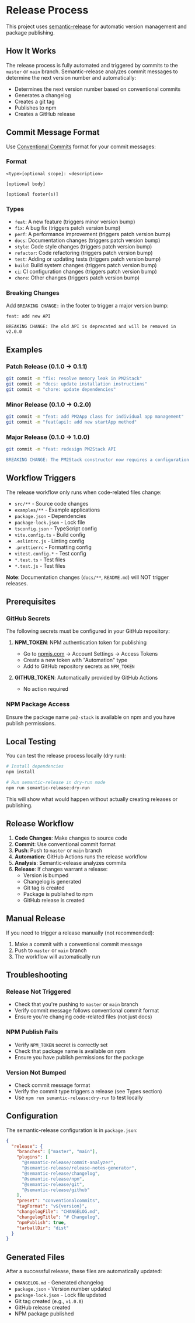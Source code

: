 # Release Process

This project uses [semantic-release](https://semantic-release.gitbook.io/) for automatic version management and package publishing.

## How It Works

The release process is fully automated and triggered by commits to the `master` or `main` branch. Semantic-release analyzes commit messages to determine the next version number and automatically:

- Determines the next version number based on conventional commits
- Generates a changelog
- Creates a git tag
- Publishes to npm
- Creates a GitHub release

## Commit Message Format

Use [Conventional Commits](https://www.conventionalcommits.org/) format for your commit messages:

### Format
```
<type>[optional scope]: <description>

[optional body]

[optional footer(s)]
```

### Types
- `feat`: A new feature (triggers minor version bump)
- `fix`: A bug fix (triggers patch version bump)
- `perf`: A performance improvement (triggers patch version bump)
- `docs`: Documentation changes (triggers patch version bump)
- `style`: Code style changes (triggers patch version bump)
- `refactor`: Code refactoring (triggers patch version bump)
- `test`: Adding or updating tests (triggers patch version bump)
- `build`: Build system changes (triggers patch version bump)
- `ci`: CI configuration changes (triggers patch version bump)
- `chore`: Other changes (triggers patch version bump)

### Breaking Changes
Add `BREAKING CHANGE:` in the footer to trigger a major version bump:

```
feat: add new API

BREAKING CHANGE: The old API is deprecated and will be removed in v2.0.0
```

## Examples

### Patch Release (0.1.0 → 0.1.1)
```bash
git commit -m "fix: resolve memory leak in PM2Stack"
git commit -m "docs: update installation instructions"
git commit -m "chore: update dependencies"
```

### Minor Release (0.1.0 → 0.2.0)
```bash
git commit -m "feat: add PM2App class for individual app management"
git commit -m "feat(api): add new startApp method"
```

### Major Release (0.1.0 → 1.0.0)
```bash
git commit -m "feat: redesign PM2Stack API

BREAKING CHANGE: The PM2Stack constructor now requires a configuration object"
```

## Workflow Triggers

The release workflow only runs when code-related files change:

- `src/**` - Source code changes
- `examples/**` - Example applications
- `package.json` - Dependencies
- `package-lock.json` - Lock file
- `tsconfig.json` - TypeScript config
- `vite.config.ts` - Build config
- `.eslintrc.js` - Linting config
- `.prettierrc` - Formatting config
- `vitest.config.*` - Test config
- `*.test.ts` - Test files
- `*.test.js` - Test files

**Note**: Documentation changes (`docs/**`, `README.md`) will NOT trigger releases.

## Prerequisites

### GitHub Secrets
The following secrets must be configured in your GitHub repository:

1. **NPM_TOKEN**: NPM authentication token for publishing
   - Go to [npmjs.com](https://www.npmjs.com/) → Account Settings → Access Tokens
   - Create a new token with "Automation" type
   - Add to GitHub repository secrets as `NPM_TOKEN`

2. **GITHUB_TOKEN**: Automatically provided by GitHub Actions
   - No action required

### NPM Package Access
Ensure the package name `pm2-stack` is available on npm and you have publish permissions.

## Local Testing

You can test the release process locally (dry run):

```bash
# Install dependencies
npm install

# Run semantic-release in dry-run mode
npm run semantic-release:dry-run
```

This will show what would happen without actually creating releases or publishing.

## Release Workflow

1. **Code Changes**: Make changes to source code
2. **Commit**: Use conventional commit format
3. **Push**: Push to `master` or `main` branch
4. **Automation**: GitHub Actions runs the release workflow
5. **Analysis**: Semantic-release analyzes commits
6. **Release**: If changes warrant a release:
   - Version is bumped
   - Changelog is generated
   - Git tag is created
   - Package is published to npm
   - GitHub release is created

## Manual Release

If you need to trigger a release manually (not recommended):

1. Make a commit with a conventional commit message
2. Push to `master` or `main` branch
3. The workflow will automatically run

## Troubleshooting

### Release Not Triggered
- Check that you're pushing to `master` or `main` branch
- Verify commit message follows conventional commit format
- Ensure you're changing code-related files (not just docs)

### NPM Publish Fails
- Verify `NPM_TOKEN` secret is correctly set
- Check that package name is available on npm
- Ensure you have publish permissions for the package

### Version Not Bumped
- Check commit message format
- Verify the commit type triggers a release (see Types section)
- Use `npm run semantic-release:dry-run` to test locally

## Configuration

The semantic-release configuration is in `package.json`:

```json
{
  "release": {
    "branches": ["master", "main"],
    "plugins": [
      "@semantic-release/commit-analyzer",
      "@semantic-release/release-notes-generator",
      "@semantic-release/changelog",
      "@semantic-release/npm",
      "@semantic-release/git",
      "@semantic-release/github"
    ],
    "preset": "conventionalcommits",
    "tagFormat": "v${version}",
    "changelogFile": "CHANGELOG.md",
    "changelogTitle": "# Changelog",
    "npmPublish": true,
    "tarballDir": "dist"
  }
}
```

## Generated Files

After a successful release, these files are automatically updated:

- `CHANGELOG.md` - Generated changelog
- `package.json` - Version number updated
- `package-lock.json` - Lock file updated
- Git tag created (e.g., `v1.0.0`)
- GitHub release created
- NPM package published
